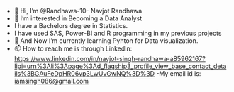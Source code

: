 - 👋 Hi, I’m @Randhawa-10- Navjot Randhawa
- 👀 I’m interested in Becoming a Data Analyst
- I have a Bachelors degree in Statistics. 
- I have used SAS, Power-BI and R programming in my previous projects
- 🌱 And Now I’m currently learning Pyhton for Data visualization.
- 📫 How to reach me is through LinkedIn: https://www.linkedin.com/in/navjot-singh-randhawa-a85962167?lipi=urn%3Ali%3Apage%3Ad_flagship3_profile_view_base_contact_details%3BGAuFeDpHR06vp3LwUvGwNQ%3D%3D
-My email id is: iamsingh086@gmail.com
<!---
Randhawa-10/Randhawa-10 is a ✨ special ✨ repository because its `README.md` (this file) appears on your GitHub profile.
You can click the Preview link to take a look at your changes.
--->
